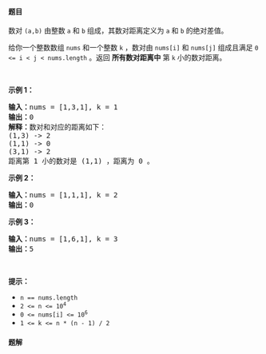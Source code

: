 #### 题目
<p>数对 <code>(a,b)</code> 由整数 <code>a</code> 和 <code>b</code> 组成，其数对距离定义为 <code>a</code> 和 <code>b</code> 的绝对差值。</p>

<p>给你一个整数数组 <code>nums</code> 和一个整数 <code>k</code> ，数对由 <code>nums[i]</code> 和 <code>nums[j]</code> 组成且满足 <code>0 &lt;= i &lt; j &lt; nums.length</code> 。返回 <strong>所有数对距离中</strong> 第 <code>k</code> 小的数对距离。</p>

<p>&nbsp;</p>

<p><strong>示例 1：</strong></p>

<pre>
<strong>输入：</strong>nums = [1,3,1], k = 1
<strong>输出：</strong>0
<strong>解释：</strong>数对和对应的距离如下：
(1,3) -&gt; 2
(1,1) -&gt; 0
(3,1) -&gt; 2
距离第 1 小的数对是 (1,1) ，距离为 0 。
</pre>

<p><strong>示例 2：</strong></p>

<pre>
<strong>输入：</strong>nums = [1,1,1], k = 2
<strong>输出：</strong>0
</pre>

<p><strong>示例 3：</strong></p>

<pre>
<strong>输入：</strong>nums = [1,6,1], k = 3
<strong>输出：</strong>5
</pre>

<p>&nbsp;</p>

<p><strong>提示：</strong></p>

<ul>
	<li><code>n == nums.length</code></li>
	<li><code>2 &lt;= n &lt;= 10<sup>4</sup></code></li>
	<li><code>0 &lt;= nums[i] &lt;= 10<sup>6</sup></code></li>
	<li><code>1 &lt;= k &lt;= n * (n - 1) / 2</code></li>
</ul>


 #### 题解